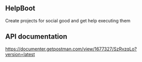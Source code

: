 ## HelpBoot
Create projects for social good and get help executing them


## API documentation
https://documenter.getpostman.com/view/1677327/SzRvzqLo?version=latest